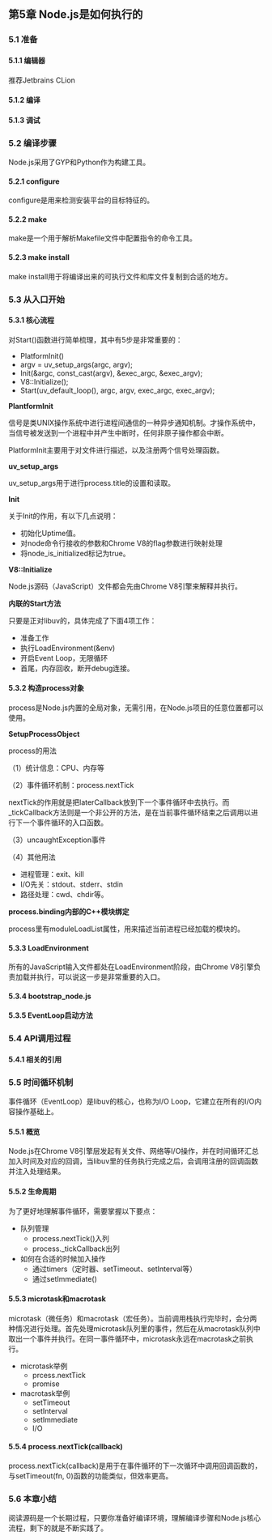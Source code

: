 ## 第5章 Node.js是如何执行的

### 5.1 准备

#### 5.1.1 编辑器

推荐Jetbrains CLion

#### 5.1.2 编译



#### 5.1.3 调试

### 5.2 编译步骤

Node.js采用了GYP和Python作为构建工具。

#### 5.2.1 configure

configure是用来检测安装平台的目标特征的。

#### 5.2.2 make

make是一个用于解析Makefile文件中配置指令的命令工具。

#### 5.2.3 make install

make install用于将编译出来的可执行文件和库文件复制到合适的地方。

### 5.3 从入口开始

#### 5.3.1 核心流程

对Start()函数进行简单梳理，其中有5步是非常重要的：

- PlatformInit()
- argv = uv_setup_args(argc, argv);
- Init(&argc, const_cast(argv), &exec_argc, &exec_argv);
- V8::Initialize();
- Start(uv_default_loop(), argc, argv, exec_argc, exec_argv);

**PlantformInit**

信号是类UNIX操作系统中进行进程间通信的一种异步通知机制。才操作系统中，当信号被发送到一个进程中并产生中断时，任何非原子操作都会中断。

PlatformInit主要用于对文件进行描述，以及注册两个信号处理函数。

**uv_setup_args**

uv_setup_args用于进行process.title的设置和读取。

**Init**

关于Init的作用，有以下几点说明：

- 初始化Uptime值。
- 对node命令行接收的参数和Chrome V8的flag参数进行映射处理
- 将node_is_initialized标记为true。

**V8::Initialize**

Node.js源码（JavaScript）文件都会先由Chrome V8引擎来解释并执行。

**内联的Start方法**

只要是正对libuv的，具体完成了下面4项工作：

- 准备工作
- 执行LoadEnvironment(&env)
- 开启Event Loop，无限循环
- 首尾，内存回收，断开debug连接。

#### 5.3.2 构造process对象

process是Node.js内置的全局对象，无需引用，在Node.js项目的任意位置都可以使用。

**SetupProcessObject**

process的用法

（1）统计信息：CPU、内存等

（2）事件循环机制：process.nextTick

nextTick的作用就是把laterCallback放到下一个事件循环中去执行。而_tickCallback方法则是一个非公开的方法，是在当前事件循环结束之后调用以进行下一个事件循环的入口函数。

（3）uncaughtException事件

（4）其他用法

- 进程管理：exit、kill
- I/O先关：stdout、stderr、stdin
- 路径处理：cwd、chdir等。

**process.binding内部的C++模块绑定**

process里有moduleLoadList属性，用来描述当前进程已经加载的模块的。

#### 5.3.3 LoadEnvironment

所有的JavaScript输入文件都处在LoadEnvironment阶段，由Chrome V8引擎负责加载并执行，可以说这一步是非常重要的入口。

#### 5.3.4 bootstrap_node.js

#### 5.3.5 EventLoop启动方法

### 5.4 API调用过程

#### 5.4.1 相关的引用

### 5.5 时间循环机制

事件循环（EventLoop）是libuv的核心，也称为I/O Loop，它建立在所有的I/O内容操作基础上。

#### 5.5.1 概览

Node.js在Chrome V8引擎层发起有关文件、网络等I/O操作，并在时间循环汇总加入时间及对应的回调，当libuv里的任务执行完成之后，会调用注册的回调函数并注入处理结果。

#### 5.5.2 生命周期

为了更好地理解事件循环，需要掌握以下要点：

- 队列管理
  - process.nextTick()入列
  - process._tickCallback出列
- 如何在合适的时候加入操作
  -  通过timers（定时器、setTimeout、setInterval等）
  - 通过setImmediate()

#### 5.5.3 microtask和macrotask

microtask（微任务）和macrotask（宏任务）。当前调用栈执行完毕时，会分两种情况进行处理。首先处理microtask队列里的事件，然后在从macrotask队列中取出一个事件并执行。在同一事件循环中，microtask永远在macrotask之前执行。

- microtask举例
  - prcess.nextTick
  - promise
- macrotask举例
  - setTimeout
  - setInterval
  - setImmediate
  - I/O

#### 5.5.4 process.nextTick(callback)

process.nextTick(callback)是用于在事件循环的下一次循环中调用回调函数的，与setTimeout(fn, 0)函数的功能类似，但效率更高。

### 5.6 本章小结

阅读源码是一个长期过程，只要你准备好编译环境，理解编译步骤和Node.js核心流程，剩下的就是不断实践了。